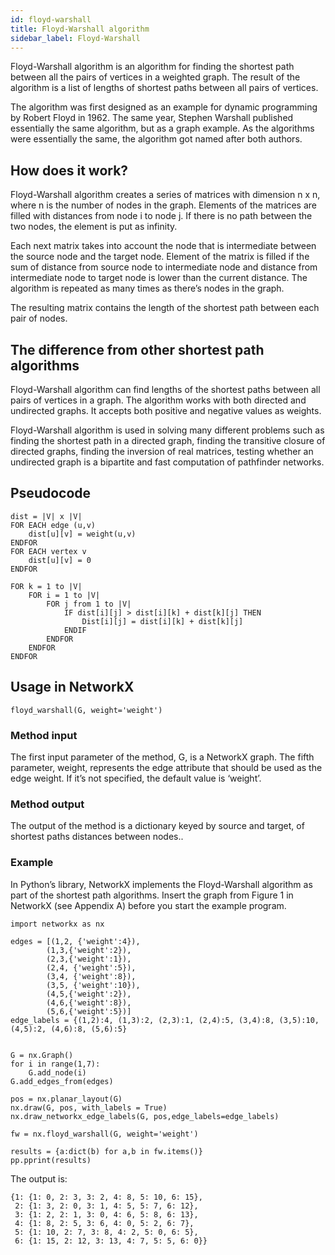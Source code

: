```yaml
---
id: floyd-warshall
title: Floyd-Warshall algorithm
sidebar_label: Floyd-Warshall
---
```


Floyd-Warshall algorithm is an algorithm for finding the shortest path between all the pairs of vertices in a weighted graph. The result of the algorithm is a list of lengths of shortest paths between all pairs of vertices. 

The algorithm was first designed as an example for dynamic programming by Robert Floyd in 1962. The same year, Stephen Warshall published essentially the same algorithm, but as a graph example. As the algorithms were essentially the same, the algorithm got named after both authors.


## How does it work?

Floyd-Warshall algorithm creates a series of matrices with dimension n x n, where n is the number of nodes in the graph. Elements of the matrices are filled with distances from node i to node j. If there is no path between the two nodes, the element is put as infinity. 

Each next matrix takes into account the node that is intermediate between the source node and the target node. Element of the matrix is filled if the sum of distance from source node to intermediate node and distance from intermediate node to target node is lower than the current distance. The algorithm is repeated as many times as there’s nodes in the graph.

The resulting matrix contains the length of the shortest path between each pair of nodes. 

## The difference from other shortest path algorithms

Floyd-Warshall algorithm can find lengths of the shortest paths between all pairs of vertices in a graph. The algorithm works with both directed and undirected graphs. It accepts both positive and negative values as weights. 

Floyd-Warshall algorithm is used in solving many different problems such as finding the shortest path in a directed graph, finding the transitive closure of directed graphs, finding the inversion of real matrices, testing whether an undirected graph is a bipartite and fast computation of pathfinder networks. 

## Pseudocode

```
dist = |V| x |V|
FOR EACH edge (u,v)
    dist[u][v] = weight(u,v)
ENDFOR
FOR EACH vertex v
    dist[u][v] = 0
ENDFOR

FOR k = 1 to |V|
    FOR i = 1 to |V|
        FOR j from 1 to |V|
            IF dist[i][j] > dist[i][k] + dist[k][j] THEN
                Dist[i][j] = dist[i][k] + dist[k][j]
            ENDIF
        ENDFOR
    ENDFOR
ENDFOR
```

## Usage in NetworkX

`floyd_warshall(G, weight='weight')`

### Method input

The first input parameter of the method, G, is a NetworkX graph. 
The fifth parameter, weight, represents the edge attribute that should be used as the edge weight. If it’s not specified, the default value is ‘weight’. 

### Method output

The output of the method is a dictionary keyed by source and target, of shortest paths distances between nodes..

### Example

In Python’s library, NetworkX implements the Floyd-Warshall algorithm as part of the shortest path algorithms. Insert the graph from Figure 1 in NetworkX (see Appendix A) before you start the example program.

```python=
import networkx as nx

edges = [(1,2, {'weight':4}),
        (1,3,{'weight':2}),
        (2,3,{'weight':1}),
        (2,4, {'weight':5}),
        (3,4, {'weight':8}),
        (3,5, {'weight':10}),
        (4,5,{'weight':2}),
        (4,6,{'weight':8}),
        (5,6,{'weight':5})]
edge_labels = {(1,2):4, (1,3):2, (2,3):1, (2,4):5, (3,4):8, (3,5):10, (4,5):2, (4,6):8, (5,6):5}
   
        
G = nx.Graph()
for i in range(1,7):
    G.add_node(i)
G.add_edges_from(edges)

pos = nx.planar_layout(G)
nx.draw(G, pos, with_labels = True)
nx.draw_networkx_edge_labels(G, pos,edge_labels=edge_labels)

fw = nx.floyd_warshall(G, weight='weight')

results = {a:dict(b) for a,b in fw.items()}  
pp.pprint(results)
```

The output is:

```
{1: {1: 0, 2: 3, 3: 2, 4: 8, 5: 10, 6: 15},
 2: {1: 3, 2: 0, 3: 1, 4: 5, 5: 7, 6: 12},
 3: {1: 2, 2: 1, 3: 0, 4: 6, 5: 8, 6: 13},
 4: {1: 8, 2: 5, 3: 6, 4: 0, 5: 2, 6: 7},
 5: {1: 10, 2: 7, 3: 8, 4: 2, 5: 0, 6: 5},
 6: {1: 15, 2: 12, 3: 13, 4: 7, 5: 5, 6: 0}}
```
